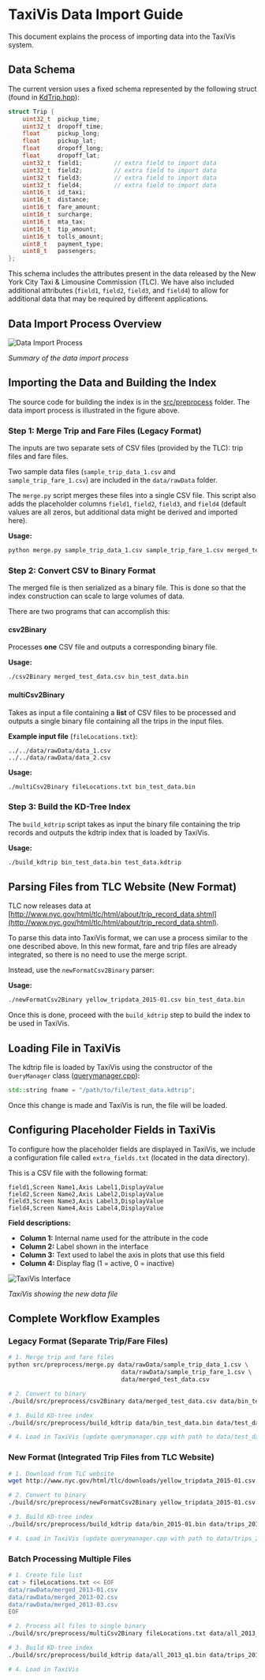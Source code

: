 # TaxiVis Data Import Guide

This document explains the process of importing data into the TaxiVis system.

## Data Schema

The current version uses a fixed schema represented by the following struct (found in [KdTrip.hpp](../src/TaxiVis/KdTrip.hpp)):

```c
struct Trip {
    uint32_t  pickup_time;
    uint32_t  dropoff_time;
    float     pickup_long;
    float     pickup_lat;
    float     dropoff_long;
    float     dropoff_lat;
    uint32_t  field1;         // extra field to import data
    uint32_t  field2;         // extra field to import data
    uint32_t  field3;         // extra field to import data
    uint32_t  field4;         // extra field to import data
    uint16_t  id_taxi;
    uint16_t  distance;
    uint16_t  fare_amount;
    uint16_t  surcharge;
    uint16_t  mta_tax;
    uint16_t  tip_amount;
    uint16_t  tolls_amount;
    uint8_t   payment_type;
    uint8_t   passengers;
};
```

This schema includes the attributes present in the data released by the New York City Taxi & Limousine Commission (TLC). We have also included additional attributes (`field1`, `field2`, `field3`, and `field4`) to allow for additional data that may be required by different applications.

## Data Import Process Overview

![Data Import Process](figs/process.png)

*Summary of the data import process*

## Importing the Data and Building the Index

The source code for building the index is in the [src/preprocess](../src/preprocess) folder. The data import process is illustrated in the figure above.

### Step 1: Merge Trip and Fare Files (Legacy Format)

The inputs are two separate sets of CSV files (provided by the TLC): trip files and fare files.

Two sample data files (`sample_trip_data_1.csv` and `sample_trip_fare_1.csv`) are included in the `data/rawData` folder.

The `merge.py` script merges these files into a single CSV file. This script also adds the placeholder columns `field1`, `field2`, `field3`, and `field4` (default values are all zeros, but additional data might be derived and imported here).

**Usage:**
```bash
python merge.py sample_trip_data_1.csv sample_trip_fare_1.csv merged_test_data.csv
```

### Step 2: Convert CSV to Binary Format

The merged file is then serialized as a binary file. This is done so that the index construction can scale to large volumes of data.

There are two programs that can accomplish this:

#### csv2Binary

Processes **one** CSV file and outputs a corresponding binary file.

**Usage:**
```bash
./csv2Binary merged_test_data.csv bin_test_data.bin
```

#### multiCsv2Binary

Takes as input a file containing a **list** of CSV files to be processed and outputs a single binary file containing all the trips in the input files.

**Example input file** (`fileLocations.txt`):
```
../../data/rawData/data_1.csv
../../data/rawData/data_2.csv
```

**Usage:**
```bash
./multiCsv2Binary fileLocations.txt bin_test_data.bin
```

### Step 3: Build the KD-Tree Index

The `build_kdtrip` script takes as input the binary file containing the trip records and outputs the kdtrip index that is loaded by TaxiVis.

**Usage:**
```bash
./build_kdtrip bin_test_data.bin test_data.kdtrip
```

## Parsing Files from TLC Website (New Format)

TLC now releases data at [http://www.nyc.gov/html/tlc/html/about/trip_record_data.shtml](http://www.nyc.gov/html/tlc/html/about/trip_record_data.shtml).

To parse this data into TaxiVis format, we can use a process similar to the one described above. In this new format, fare and trip files are already integrated, so there is no need to use the merge script.

Instead, use the `newFormatCsv2Binary` parser:

**Usage:**
```bash
./newFormatCsv2Binary yellow_tripdata_2015-01.csv bin_test_data.bin
```

Once this is done, proceed with the `build_kdtrip` step to build the index to be used in TaxiVis.

## Loading File in TaxiVis

The kdtrip file is loaded by TaxiVis using the constructor of the `QueryManager` class ([querymanager.cpp](../src/TaxiVis/querymanager.cpp)):

```cpp
std::string fname = "/path/to/file/test_data.kdtrip";
```

Once this change is made and TaxiVis is run, the file will be loaded.

## Configuring Placeholder Fields in TaxiVis

To configure how the placeholder fields are displayed in TaxiVis, we include a configuration file called `extra_fields.txt` (located in the data directory).

This is a CSV file with the following format:

```
field1,Screen Name1,Axis Label1,DisplayValue
field2,Screen Name2,Axis Label2,DisplayValue
field3,Screen Name3,Axis Label3,DisplayValue
field4,Screen Name4,Axis Label4,DisplayValue
```

**Field descriptions:**
- **Column 1:** Internal name used for the attribute in the code
- **Column 2:** Label shown in the interface
- **Column 3:** Text used to label the axis in plots that use this field
- **Column 4:** Display flag (1 = active, 0 = inactive)

![TaxiVis Interface](figs/taxivis.png)

*TaxiVis showing the new data file*

## Complete Workflow Examples

### Legacy Format (Separate Trip/Fare Files)

```bash
# 1. Merge trip and fare files
python src/preprocess/merge.py data/rawData/sample_trip_data_1.csv \
                                data/rawData/sample_trip_fare_1.csv \
                                data/merged_test_data.csv

# 2. Convert to binary
./build/src/preprocess/csv2Binary data/merged_test_data.csv data/bin_test_data.bin

# 3. Build KD-tree index
./build/src/preprocess/build_kdtrip data/bin_test_data.bin data/test_data.kdtrip

# 4. Load in TaxiVis (update querymanager.cpp with path to data/test_data.kdtrip)
```

### New Format (Integrated Trip Files from TLC Website)

```bash
# 1. Download from TLC website
wget http://www.nyc.gov/html/tlc/downloads/yellow_tripdata_2015-01.csv

# 2. Convert to binary
./build/src/preprocess/newFormatCsv2Binary yellow_tripdata_2015-01.csv data/bin_2015-01.bin

# 3. Build KD-tree index
./build/src/preprocess/build_kdtrip data/bin_2015-01.bin data/trips_2015-01.kdtrip

# 4. Load in TaxiVis (update querymanager.cpp with path to data/trips_2015-01.kdtrip)
```

### Batch Processing Multiple Files

```bash
# 1. Create file list
cat > fileLocations.txt << EOF
data/rawData/merged_2013-01.csv
data/rawData/merged_2013-02.csv
data/rawData/merged_2013-03.csv
EOF

# 2. Process all files to single binary
./build/src/preprocess/multiCsv2Binary fileLocations.txt data/all_2013_q1.bin

# 3. Build KD-tree index
./build/src/preprocess/build_kdtrip data/all_2013_q1.bin data/trips_2013_q1.kdtrip

# 4. Load in TaxiVis
```
